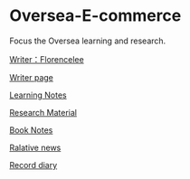 # Oversea-E-commerce
<p>Focus the Oversea learning and research.<p>
<a href='/pages/Writer-page/index.html'><p>Writer：Florencelee<p><a>
<a href='/pages/Writer-page/index.html'><p>Writer page<p><a>
<a href='/pages/Learning-notes/index.html'><p>Learning Notes<p><a>
<a href='/pages/Research-Material/index.html'><p>Research Material<p></a>
<a href='/pages/Book-notes/index.html'><p>Book Notes<p><a>
<a href='/pages/Relative-news/index.html'><p>Ralative news<p><a>
<a href='/pages/Record-diarys/index.html'><p>Record diary<p><a>